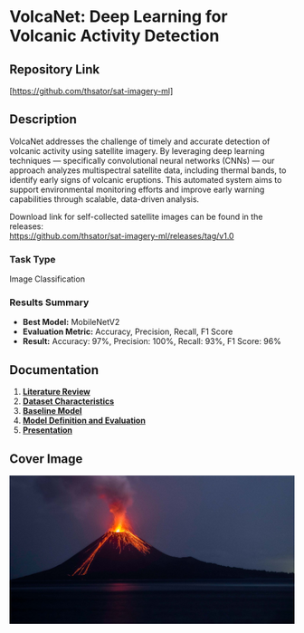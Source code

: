 # VolcaNet: Deep Learning for Volcanic Activity Detection

## Repository Link

[https://github.com/thsator/sat-imagery-ml]

## Description

VolcaNet addresses the challenge of timely and accurate detection of volcanic activity using satellite imagery. By leveraging deep learning techniques — specifically convolutional neural networks (CNNs) — our approach analyzes multispectral satellite data, including thermal bands, to identify early signs of volcanic eruptions. This automated system aims to support environmental monitoring efforts and improve early warning capabilities through scalable, data-driven analysis.

Download link for self-collected satellite images can be found in the releases:  
https://github.com/thsator/sat-imagery-ml/releases/tag/v1.0

### Task Type

Image Classification

### Results Summary

- **Best Model:** MobileNetV2
- **Evaluation Metric:** Accuracy, Precision, Recall, F1 Score
- **Result:** Accuracy: 97%, Precision: 100%, Recall: 93%, F1 Score: 96%

## Documentation

1. **[Literature Review](0_LiteratureReview/README.md)**
2. **[Dataset Characteristics](1_DatasetCharacteristics/preprocess_eruption_dates.ipynb)**
3. **[Baseline Model](2_BaselineModel/baseine_model_mobilenetv2.ipynb)**
4. **[Model Definition and Evaluation](3_Model/model_definition_evaluation.ipynb)** 
5. **[Presentation](4_Presentation/README.md)**

## Cover Image

![Project Cover Image](CoverImage/mt_ruang.jpg)
